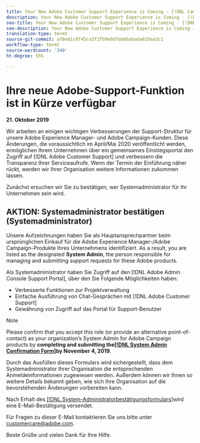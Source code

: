 ```yaml
---
title: Your New Adobe Customer Support Experience is Coming - [!DNL Campaign] deploy contact
description: Your New Adobe Customer Support Experience is Coming - [!DNL Campaign] deploy contact
seo-title: Your New Adobe Customer Support Experience is Coming - [!DNL Campaign] deploy contact
seo-description: Your New Adobe Customer Support Experience is Coming - [!DNL Campaign] deploy contact
translation-type: tm+mt
source-git-commit: a78e81c0f45ca3f2fb9e8dfda6babada819aa3c1
workflow-type: tm+mt
source-wordcount: '340'
ht-degree: 55%

---
```



# Ihre neue Adobe-Support-Funktion ist in Kürze verfügbar

**21. Oktober 2019**

Wir arbeiten an einigen wichtigen Verbesserungen der Support-Struktur für unsere Adobe Experience Manager- und Adobe Campaign-Kunden. Diese Änderungen, die voraussichtlich im April/Mai 2020 veröffentlicht werden, ermöglichen Ihrem Unternehmen über ein gemeinsames Einstiegsportal den Zugriff auf [!DNL Adobe Customer Support] und verbessern die Transparenz Ihrer Serviceaufrufe. Wenn der Termin der Einführung näher rückt, werden wir Ihrer Organisation weitere Informationen zukommen lassen.

Zunächst ersuchen wir Sie zu bestätigen, wer Systemadministrator für Ihr Unternehmen sein wird.

## AKTION: Systemadministrator bestätigen (Systemadministrator)

Unsere Aufzeichnungen haben Sie als Hauptansprechpartner beim ursprünglichen Einkauf für die Adobe Experience Manager-/Adobe Campaign-Produkte Ihres Unternehmens identifiziert. As a result, you are listed as the designated **System Admin**, the person responsible for managing and submitting support requests for these Adobe products.

Als Systemadministrator haben Sie Zugriff auf den [!DNL Adobe Admin Console Support Portal], über den Sie Folgende Möglichkeiten haben:

* Verbesserte Funktionen zur Projektverwaltung
* Einfache Ausführung von Chat-Gesprächen mit [!DNL Adobe Customer Support]
* Gewährung von Zugriff auf das Portal für Support-Benutzer

>[!NOTE]
>
>Please confirm that you accept this role (or provide an alternative point-of-contact) as your organization’s System Admin for Adobe Campaign products by **completing and submitting the[[!DNL System Admin Confirmation Form]](https://adobe.allegiancetech.com/cgi-bin/qwebcorporate.dll?idx=N5M8RY)by November 4, 2019**.
>
>Durch das Ausfüllen dieses Formulars wird sichergestellt, dass dem Systemadministrator Ihrer Organisation die entsprechenden Anmeldeinformationen zugewiesen werden. Außerdem können wir Ihnen so weitere Details bekannt geben, wie sich Ihre Organisation auf die bevorstehenden Änderungen vorbereiten kann.

Nach Erhalt des [[!DNL System-Administratorbestätigungsformulars]](https://adobe.allegiancetech.com/cgi-bin/qwebcorporate.dll?idx=N5M8RY)wird eine E-Mail-Bestätigung versendet.

Für Fragen zu dieser E-Mail kontaktieren Sie uns bitte unter customercare@adobe.com.

Beste Grüße und vielen Dank für Ihre Hilfe.
